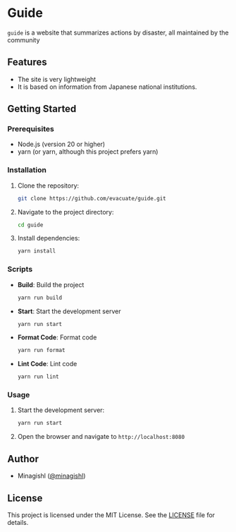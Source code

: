 # Guide

`guide` is a website that summarizes actions by disaster, all maintained by the community

## Features

- The site is very lightweight
- It is based on information from Japanese national institutions.

## Getting Started

### Prerequisites

- Node.js (version 20 or higher)
- yarn (or yarn, although this project prefers yarn)

### Installation

1. Clone the repository:

   ```bash
   git clone https://github.com/evacuate/guide.git
   ```

2. Navigate to the project directory:

   ```bash
   cd guide
   ```

3. Install dependencies:

   ```bash
   yarn install
   ```

### Scripts

- **Build**: Build the project

  ```bash
  yarn run build
  ```

- **Start**: Start the development server

  ```bash
  yarn run start
  ```

- **Format Code**: Format code

  ```bash
  yarn run format
  ```

- **Lint Code**: Lint code

  ```bash
  yarn run lint
  ```

### Usage

1. Start the development server:

   ```bash
   yarn run start
   ```

2. Open the browser and navigate to `http://localhost:8080`

## Author

- Minagishl ([@minagishl](https://github.com/minagishl))

## License

This project is licensed under the MIT License. See the [LICENSE](LICENSE) file for details.
